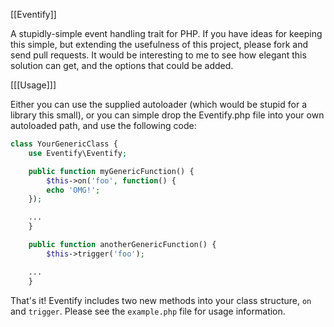 [[Eventify]]

A stupidly-simple event handling trait for PHP.  If you have ideas for keeping this simple, but extending the usefulness of this project, please fork and send pull requests.  It would be interesting to me to see how elegant this solution can get, and the options that could be added.

[[[Usage]]]

Either you can use the supplied autoloader (which would be stupid for a library this small), or you can simple drop the Eventify.php file into your own autoloaded path, and
use the following code:

```php
class YourGenericClass {
    use Eventify\Eventify;

    public function myGenericFunction() {
        $this->on('foo', function() {
	    echo 'OMG!';
	});

	...
    }

    public function anotherGenericFunction() {
        $this->trigger('foo');

	...
    }
```

That's it!  Eventify includes two new methods into your class structure, `on` and `trigger`.  Please see the `example.php` file for usage information.